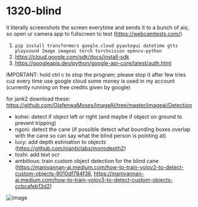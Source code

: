# 1320-blind

it literally screenshots the screen everytime and sends it to a bunch of ais; 
so open ur camera app to fullscreen to test (https://webcamtests.com/)

1. `pip install transformers google.cloud pyautogui datetime gtts playsound Image imageai torch torchvision opencv-python`
2. https://cloud.google.com/sdk/docs/install-sdk
3. https://googleapis.dev/python/google-api-core/latest/auth.html

IMPORTANT: hold ctrl c to stop the program; please stop it after few tries cuz every time use google cloud some money is used in my account (currently running on free credits given by google)

for jank2 download these: https://github.com/OlafenwaMoses/ImageAI/tree/master/imageai/Detection

- kohei: detect if object left or right (and maybe if object on ground to prevent tripping)
- ngoni: detect the cane (if possible detect what bounding boxes overlap with the cane so can say what the blind person is pointing at)
- lucy: add depth estimation to objects (https://github.com/nianticlabs/monodepth2)
- toshi: add text ocr
- ambitious: train custom object detection for the blind cane (https://manivannan-ai.medium.com/how-to-train-yolov2-to-detect-custom-objects-9010df784f36, https://manivannan-ai.medium.com/how-to-train-yolov3-to-detect-custom-objects-ccbcafeb13d2)

![image](https://cdn.discordapp.com/attachments/652418855142031361/1094896113640804393/o10042023154935.png)
